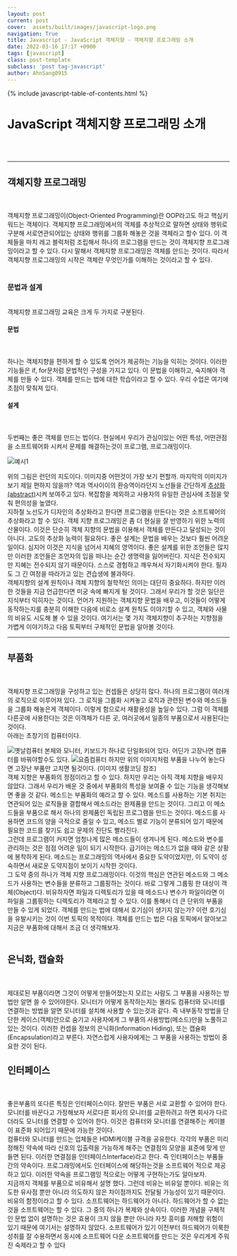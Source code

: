 ```yaml
---
layout: post
current: post
cover:  assets/built/images/javascript-logo.png
navigation: True
title: Javascript - JavaScript 객체지향 - 객체지향 프로그래밍 소개
date: 2022-03-16 17:17 +0900
tags: [javascript]
class: post-template
subclass: 'post tag-javascript'
author: AhnSang0915
---
```

{% include javascript-table-of-contents.html %}


# JavaScript 객체지향 프로그래밍 소개

<br>
<br>

---

## 객체지향 프로그래밍
<br>
<br>
객체지향 프로그래밍이(Object-Oriented Programming)란 OOP라고도 하고 핵심키워드는 객체이다. 객체지향 프로그래밍에서의 객체를 추상적으로 말하면 상태와 행위로 구분해 서로연관되어있는 상태와 행위를 그룹화 해놓은 것을 객체라고 할수 있다. 이 객체들을 마치 레고 블럭처럼 조립해서 하나의 프로그램을 만드는 것이 객체지향 프로그래밍이라고 할 수 있다. 다시 말해서 객체지향 프로그래밍은 객체를 만드는 것이다. 따라서 객체지향 프로그래밍의 시작은 객체란 무엇인가를 이해하는 것이라고 할 수 있다. 
<br>
<br>

### 문법과 설계

<br>
객체지향 프로그래밍 교육은 크게 두 가지로 구분된다.
<br>

#### 문법
<br>
<br>
하나는 객체지향을 편하게 할 수 있도록 언어가 제공하는 기능을 익히는 것이다. 이러한 기능들은 if, for문처럼 문법적인 구성을 가지고 있다. 이 문법을 이해하고, 숙지해야 객체를 만들 수 있다. 객체를 만드는 법에 대한 학습이라고 할 수 있다. 우리 수업은 여기에 초점이 맞춰져 있다.

#### 설계
<br>
<br>
두번째는 좋은 객체를 만드는 법이다. 현실에서 우리가 관심이있는 어떤 특성, 어떤관점을 소프트웨어화 시켜서 문제를 해결하는것이 프로그램, 프로그래밍이다. 

![예시1](https://s3.ap-northeast-2.amazonaws.com/opentutorials-user-file/module/516/1854.gif)

위의 그림은 런던의 지도이다. 이미지중 어떤것이 가장 보기 편할까. 마지막의 이미지가 보기 제일 편하지 않을까? 역과 역사이이의 환승역이라던지 노선들을 간단하게 <u>추상화(abstract)</u>시켜 보여주고 있다. 복잡함을 제외하고 사용자의 유일한 관심사에 초점을 맞춰 편의성을 높였다. 
<br>
지하철 노선도가 디자인의 추상화라고 한다면 프로그램을 만든다는 것은 소프트웨어의 추상화라고 할 수 있다. 객체 지향 프로그래밍은 좀 더 현실을 잘 반영하기 위한 노력의 산물이다. 이것은 단순히 객체 지향의 문법을 이용해서 객체를 만든다고 달성되는 것이 아니다. 고도의 추상화 능력이 필요하다. 좋은 설계는 문법을 배우는 것보다 훨씬 어려운 일이다. 심지어 이것은 지식을 넘어서 지혜의 영역이다. 좋은 설계를 위한 조언들은 많지만 이러한 조언들은 조언자의 입을 떠나는 순간 생명력을 잃어버린다. 지식은 전수되지만 지혜는 전수되지 않기 때문이다. 스스로 경험하고 깨우쳐서 자기화시켜야 한다. 필자도 그 긴 여정을 따라가고 있는 견습생에 불과하다.
<br>
객체지향의 설계 원칙이나 객체 지향의 철학적인 의미는 대단히 중요하다. 하지만 이러한 것들을 지금 언급한다면 미궁 속에 빠지게 될 것이다. 그래서 우리가 할 것은 일단은 지식부터 익히자는 것이다. 언어가 지원하는 객체지향 문법을 배우고, 이것들이 어떻게 동작하는지를 충분히 이해한 다음에 비로소 설계 원칙도 이야기할 수 있고, 객체와 사물의 비유도 시도해 볼 수 있을 것이다. 여기서는 몇 가지 객체지향이 추구하는 지향점을 가볍게 이야기하고 다음 토픽부터 구체적인 문법을 알아볼 것이다.

---

## 부품화
<br>
<br>
객체지향 프로그래밍을 구성하고 있는 컨셉들은 상당히 많다. 하나의 프로그램이 여러개의 로직으로 이루어져 있다. 그 로직을 그룹화 시켜놓고 로직과 관련된 변수와 메소드들을 그룹화 해놓은게 객체이다. 이렇게 함으로서 재활용성을 높일수 있다. 그럼 이 객체를 다른곳에 사용한다는 것은 이객체가 다른 곳, 여러곳에서 일종의 부품으로서 사용된다는 것이다.
<br>
아래는 초창기의 컴퓨터이다.

![옛날컴퓨터](https://s3.ap-northeast-2.amazonaws.com/opentutorials-user-file/module/516/1857.gif)
본체와 모니터, 키보드가 하나로 단일화되어 있다. 어딘가 고장나면 컴퓨터를 바꿔야할수도 있다.
![요즘컴퓨터](https://s3.ap-northeast-2.amazonaws.com/opentutorials-user-file/module/516/1856.gif)
하지만 위의 이미지처럼 부품을 나누어 놓는다면 고장난 부품만 고치면 될것이다. (이미지 생활코딩 참조)
<br>
객체 지향은 부품화의 정점이라고 할 수 있다. 하지만 우리는 아직 객체 지향을 배우지 않았다. 그래서 우리가 배운 것 중에서 부품화의 특성을 보여줄 수 있는 기능을 생각해보면 좋을 것 같다. 메소드는 부품화의 예라고 할 수 있다. 메소드를 사용하는 기본 취지는 연관되어 있는 로직들을 결합해서 메소드라는 완제품을 만드는 것이다. 그리고 이 메소드들을 부품으로 해서 하나의 완제품인 독립된 프로그램을 만드는 것이다. 메소드를 사용하면 코드의 양을 극적으로 줄일 수 있고, 메소드 별로 기능이 분류되어 있기 때문에 필요한 코드를 찾기도 쉽고 문제의 진단도 빨라진다.
<br>
그런데 프로그램이 커지면 엄청나게 많은 메소드들이 생겨나게 된다. 메소드와 변수를 관리하는 것은 점점 어려운 일이 되기 시작한다. 급기야는 메소드가 없을 때와 같은 상황에 봉착하게 된다. 메소드는 프로그래밍의 역사에서 중요한 도약이었지만, 이 도약이 성숙하면서 새로운 도약지점이 보이기 시작한 것이다.
<br>
그 도약 중의 하나가 객체 지향 프로그래밍이다. 이것의 핵심은 연관된 메소드와 그 메소드가 사용하는 변수들을 분류하고 그룹핑하는 것이다. 바로 그렇게 그룹핑 한 대상이 객체(Object)다. 비유하자면 파일과 디렉토리가 있을 때 메소드나 변수가 파일이라면 이 파일을 그룹핑하는 디렉토리가 객체라고 할 수 있다. 이를 통해서 더 큰 단위의 부품을 만들 수 있게 되었다. 객체를 만드는 법에 대해서 호기심이 생기지 않는가? 이런 호기심을 유발시키는 것이 이번 토픽의 목적이다. 객체를 만드는 법은 다음 토픽에서 알아보고 지금은 부품화에 대해서 조금 더 생각해보자.
<br>
<br>

## 은닉화, 캡슐화
<br>
<br>
제대로된 부품이라면 그것이 어떻게 만들어졌는지 모르는 사람도 그 부품을 사용하는 방법만 알면 쓸 수 있어야한다. 모니터가 어떻게 동작하는지는 몰라도 컴퓨터와 모니터를 연결하는 방법을 알면 모니터를 설치해 사용할 수 있는것과 같다. 즉 내부동작 방법을 단단한 케이스(객체)안으로 숨기고 사용자에게 그 부품의 사용방법(메소드)만을 노풀하고 있는 것이다. 이러한 컨셉을 정보의 은닉화(Information Hiding), 또는 캡슐화(Encapsulation)라고 부른다. 자연스럽게 사용자에게는 그 부품을 사용하는 방법이 중요한 것이 된다.  

## 인터페이스
<br>
<br>
좋은부품의 또다른 특징은 인터페이스이다. 잘만든 부품은 서로 교환할 수 있어야 한다. 모니터를 바꾼다고 가정해보자 서로다른 회사의 모니터를 교환하려고 하면 회사가 다르더라도 모니터를 연결할 수 있어야 한다. 이것은 컴퓨터와 모니터를 연결해주는 케이블이 표준화 되어있기 때문에 가능한 것이다.
<br>
컴퓨터와 모니터를 만드는 업체들은 HDMI케이블 규격을 공유한다. 각각의 부품은 미리 정해진 약속에 따라 신호의 입출력을 가능하게 해주는 연결점의 모양을 표준에 맞게 만들면 된다. 이러한 연결점을 인터페이스Interface)라고 한다. 즉 인터페이스는 부품들 간의 약속이다. 프로그래밍에서도 인터페이스에 해당하는것을 소프트웨어 적으로 제공하고 있다.  이러한 약속을 프로그램밍 적으로는 어떻게 구현하는가도 알아보자.
<br>
지금까지 객체를 부품으로 비유해서 설명 했다. 그런데 비유는 비유일 뿐이다. 비유는 의도한 유사점 뿐만 아니라 의도하지 않은 차이점까지도 전달될 가능성이 있기 때문이다. 비유의 함정이라고 할 수 있다. 소프트웨어는 하드웨어가 아니다. 하드웨어가 할 수 없는 것을 소프트웨어는 할 수 있다. 그 중의 하나가 복제와 상속이다. 이러한 개념을 구체적인 문법 없이 설명하는 것은 효용이 크지 않을 뿐만 아니라 자칫 흥미를 저해할 위험이 있기 때문에 여기서는 설명하지 않았다. 소프트웨어가 있기 이전부터 하드웨어가 이룩한 성취를 잘 수용하면서 동시에 소프트웨어 다운 소프트웨어를 만드는 것은 우리게게 주워진 숙제라고 할 수 있다